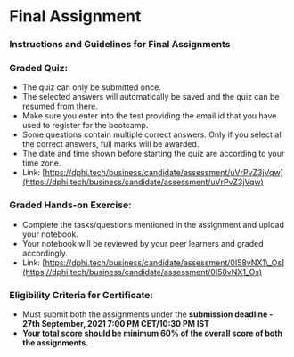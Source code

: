 # Final Assignment



### Instructions and Guidelines for Final Assignments

### Graded Quiz:

* The quiz can only be submitted once.
* The selected answers will automatically be saved and the quiz can be resumed from there. 
* Make sure you enter into the test providing the email id that you have used to register for the bootcamp.
* Some questions contain multiple correct answers. Only if you select all the correct answers, full marks will be awarded.
* The date and time shown before starting the quiz are according to your time zone.
* Link: [https://dphi.tech/business/candidate/assessment/uVrPvZ3jVqw](https://dphi.tech/business/candidate/assessment/uVrPvZ3jVqw)  

### Graded Hands-on Exercise:

* Complete the tasks/questions mentioned in the assignment and upload your notebook. 
* Your notebook will be reviewed by your peer learners and graded accordingly.
* Link: [https://dphi.tech/business/candidate/assessment/0I58vNX1\_Os](https://dphi.tech/business/candidate/assessment/0I58vNX1_Os)

### Eligibility Criteria for Certificate: 

* Must submit both the assignments under the **submission deadline - 27th September, 2021 7:00 PM CET/10:30 PM IST**
* **Your total score should be minimum 60% of the overall score of both the assignments.**


